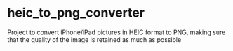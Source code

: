 # heic_to_png_converter
Project to convert iPhone/iPad pictures in HEIC format to PNG, making sure that the quality of the image is retained as much as possible
